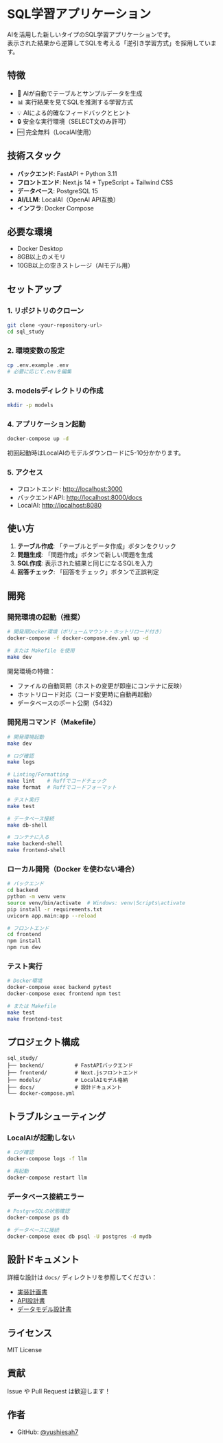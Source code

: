 # SQL学習アプリケーション

AIを活用した新しいタイプのSQL学習アプリケーションです。  
表示された結果から逆算してSQLを考える「逆引き学習方式」を採用しています。

## 特徴

- 🤖 AIが自動でテーブルとサンプルデータを生成
- 📊 実行結果を見てSQLを推測する学習方式
- 💡 AIによる的確なフィードバックとヒント
- 🔒 安全な実行環境（SELECT文のみ許可）
- 🆓 完全無料（LocalAI使用）

## 技術スタック

- **バックエンド**: FastAPI + Python 3.11
- **フロントエンド**: Next.js 14 + TypeScript + Tailwind CSS
- **データベース**: PostgreSQL 15
- **AI/LLM**: LocalAI（OpenAI API互換）
- **インフラ**: Docker Compose

## 必要な環境

- Docker Desktop
- 8GB以上のメモリ
- 10GB以上の空きストレージ（AIモデル用）

## セットアップ

### 1. リポジトリのクローン
```bash
git clone <your-repository-url>
cd sql_study
```

### 2. 環境変数の設定
```bash
cp .env.example .env
# 必要に応じて.envを編集
```

### 3. modelsディレクトリの作成
```bash
mkdir -p models
```

### 4. アプリケーション起動
```bash
docker-compose up -d
```

初回起動時はLocalAIのモデルダウンロードに5-10分かかります。

### 5. アクセス
- フロントエンド: [http://localhost:3000](http://localhost:3000)
- バックエンドAPI: [http://localhost:8000/docs](http://localhost:8000/docs)
- LocalAI: [http://localhost:8080](http://localhost:8080)

## 使い方

1. **テーブル作成**: 「テーブルとデータ作成」ボタンをクリック
2. **問題生成**: 「問題作成」ボタンで新しい問題を生成
3. **SQL作成**: 表示された結果と同じになるSQLを入力
4. **回答チェック**: 「回答をチェック」ボタンで正誤判定

## 開発

### 開発環境の起動（推奨）
```bash
# 開発用Docker環境（ボリュームマウント・ホットリロード付き）
docker-compose -f docker-compose.dev.yml up -d

# または Makefile を使用
make dev
```

開発環境の特徴：
- ファイルの自動同期（ホストの変更が即座にコンテナに反映）
- ホットリロード対応（コード変更時に自動再起動）
- データベースのポート公開（5432）

### 開発用コマンド（Makefile）
```bash
# 開発環境起動
make dev

# ログ確認
make logs

# Linting/Formatting
make lint    # Ruffでコードチェック
make format  # Ruffでコードフォーマット

# テスト実行
make test

# データベース接続
make db-shell

# コンテナに入る
make backend-shell
make frontend-shell
```

### ローカル開発（Docker を使わない場合）
```bash
# バックエンド
cd backend
python -m venv venv
source venv/bin/activate  # Windows: venv\Scripts\activate
pip install -r requirements.txt
uvicorn app.main:app --reload

# フロントエンド
cd frontend
npm install
npm run dev
```

### テスト実行
```bash
# Docker環境
docker-compose exec backend pytest
docker-compose exec frontend npm test

# または Makefile
make test
make frontend-test
```

## プロジェクト構成
```
sql_study/
├── backend/          # FastAPIバックエンド
├── frontend/         # Next.jsフロントエンド
├── models/           # LocalAIモデル格納
├── docs/             # 設計ドキュメント
└── docker-compose.yml
```

## トラブルシューティング

### LocalAIが起動しない
```bash
# ログ確認
docker-compose logs -f llm

# 再起動
docker-compose restart llm
```

### データベース接続エラー
```bash
# PostgreSQLの状態確認
docker-compose ps db

# データベースに接続
docker-compose exec db psql -U postgres -d mydb
```

## 設計ドキュメント

詳細な設計は `docs/` ディレクトリを参照してください：
- [実装計画書](docs/design/implementation_plan.md)
- [API設計書](docs/design/03_api/)
- [データモデル設計書](docs/design/01_data_model/)

## ライセンス

MIT License

## 貢献

Issue や Pull Request は歓迎します！

## 作者

- GitHub: [@yushiesah7](https://github.com/yushiesah7)